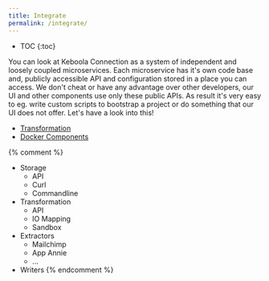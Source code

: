 ```yaml
---
title: Integrate
permalink: /integrate/
---
```


* TOC
{:toc}

You can look at Keboola Connection as a system of independent and loosely coupled microservices. Each microservice has it's own code base and, publicly accessible API and configuration stored in a place you can access. We don't cheat or have any advantage over other developers, our UI and other components use only these public APIs. As result it's very easy to eg. write custom scripts to bootstrap a project or do something that our UI does not offer. Let's have a look into this!     

  - [Transformation](./transformations/)
  - [Docker Components](./docker/)

{% comment %}
  - Storage
    - API
    - Curl
    - Commandline
  - Transformation
    - API
    - IO Mapping
    - Sandbox
  - Extractors
    - Mailchimp
    - App Annie
    - ...
  - Writers
{% endcomment %}
